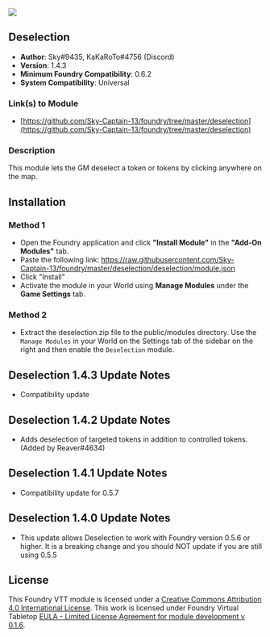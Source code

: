 ![](https://img.shields.io/badge/Foundry-v0.6.0-informational)
## Deselection

* **Author**: Sky#9435, KaKaRoTo#4756 (Discord)
* **Version**: 1.4.3
* **Minimum Foundry Compatibility**: 0.6.2
* **System Compatibility**: Universal

### Link(s) to Module
* [https://github.com/Sky-Captain-13/foundry/tree/master/deselection](https://github.com/Sky-Captain-13/foundry/tree/master/deselection)

### Description
This module lets the GM deselect a token or tokens by clicking anywhere on the map.

## Installation
### Method 1
* Open the Foundry application and click **"Install Module"** in the **"Add-On Modules"** tab.
* Paste the following link: https://raw.githubusercontent.com/Sky-Captain-13/foundry/master/deselection/deselection/module.json
* Click "Install"
* Activate the module in your World using **Manage Modules** under the **Game Settings** tab.

### Method 2
* Extract the deselection.zip file to the public/modules directory. Use the `Manage Modules` in your World on the Settings tab of the sidebar on the right and then enable the `Deselection` module.

## Deselection 1.4.3 Update Notes
* Compatibility update

## Deselection 1.4.2 Update Notes
* Adds deselection of targeted tokens in addition to controlled tokens. (Added by Reaver#4634)

## Deselection 1.4.1 Update Notes
* Compatibility update for 0.5.7

## Deselection 1.4.0 Update Notes
* This update allows Deselection to work with Foundry version 0.5.6 or higher. It is a breaking change and you should NOT update if you are still using 0.5.5

## License
This Foundry VTT module is licensed under a [Creative Commons Attribution 4.0 International License](http://creativecommons.org/licenses/by/4.0/).
This work is licensed under Foundry Virtual Tabletop [EULA - Limited License Agreement for module development v 0.1.6](http://foundryvtt.com/pages/license.html).
